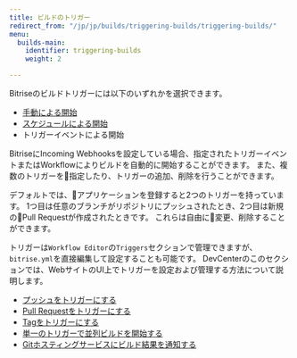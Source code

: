 ```yaml
---
title: ビルドのトリガー
redirect_from: "/jp/jp/builds/triggering-builds/triggering-builds/"
menu:
  builds-main:
    identifier: triggering-builds
    weight: 2

---
```

Bitriseのビルドトリガーには以下のいずれかを選択できます。

- [手動による開始](/jp/builds/triggering-builds/starting-builds-manually/)
- [スケジュールによる開始](/jp/builds/scheduling-builds/)
- トリガーイベントによる開始

BitriseにIncoming Webhooksを設定している場合、指定されたトリガーイベントまたはWorkflowによりビルドを自動的に開始することができます。
また、複数のトリガーを指定したり、トリガーの追加、削除を行うことができます。

デフォルトでは、アプリケーションを登録すると2つのトリガーを持っています。
1つ目は任意のブランチがリポジトリにプッシュされたとき、2つ目は新規のPull Requestが作成されたときです。
これらは自由に変更、削除することができます。

トリガーは`Workflow Editor`の`Triggers`セクションで管理できますが、`bitrise.yml`を直接編集して設定することも可能です。
DevCenterのこのセクションでは、WebサイトのUI上でトリガーを設定および管理する方法について説明します。

- [プッシュをトリガーにする](/jp/builds/triggering-builds/trigger-code-push)
- [Pull Requestをトリガーにする](/jp/builds/triggering-builds/trigger-pull-request)
- [Tagをトリガーにする](/jp/builds/triggering-builds/trigger-git-tags)
- [単一のトリガーで並列ビルドを開始する](/jp/builds/triggering-builds/trigger-multiple-workflows)
- [Gitホスティングサービスにビルド結果を通知する](/jp/builds/triggering-builds/status-reporting)
